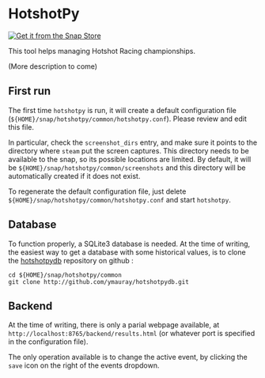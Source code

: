 # HotshotPy

[![Get it from the Snap Store](https://snapcraft.io/static/images/badges/en/snap-store-black.svg)](https://snapcraft.io/hotshotpy)


This tool helps managing Hotshot Racing championships.

(More description to come)

## First run

The first time `hotshotpy` is run, it will create a default configuration file (`${HOME}/snap/hotshotpy/common/hotshotpy.conf`). Please review and edit this file.

In particular, check the `screenshot_dirs` entry, and make sure it points to the directory where `steam` put the screen captures. This directory needs to be available to the snap, so its possible locations are limited. By default, it will be `${HOME}/snap/hotshotpy/common/screenshots` and this directory will be automatically created if it does not exist.

To regenerate the default configuration file, just delete `${HOME}/snap/hotshotpy/common/hotshotpy.conf` and start `hotshotpy`.

## Database

To function properly, a SQLite3 database is needed. At the time of writing, the easiest way to get a database with some historical values, is to clone the [hotshotpydb](http://github.com/ymauray/hotshotpydb) repository on github :

```
cd ${HOME}/snap/hotshotpy/common
git clone http://github.com/ymauray/hotshotpydb.git
```

## Backend

At the time of writing, there is only a parial webpage available, at `http://localhost:8765/backend/results.html` (or whatever port is specified in the configuration file).

The only operation available is to change the active event, by clicking the `save` icon on the right of the events dropdown.
